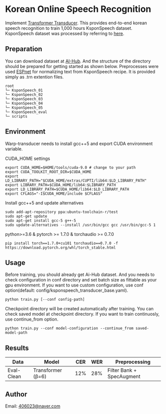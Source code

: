 # Korean Online Speech Recognition

Implement [Transformer Transducer]. This provides end-to-end korean speech recognition to train 1,000 hours KsponSpeech dataset.
KsponSpeech dataset was processed by referring to [here].

## Preparation
You can download dataset at [AI-Hub]. And the structure of the directory should be prepared for getting started as shown below. Preprocesses were used [ESPnet] for normalizing text  from KsponSpeech recipe. It is provided simply as .trn extention files.
```
root
└─ KsponSpeech_01
└─ KsponSpeech_02
└─ KsponSpeech_03
└─ KsponSpeech_04
└─ KsponSpeech_05
└─ KsponSpeech_eval
└─ scripts
```

## Environment

Warp-transducer needs to install gcc++5 and export CUDA environment variable.

CUDA_HOME settings

```
export CUDA_HOME=$HOME/tools/cuda-9.0 # change to your path
export CUDA_TOOLKIT_ROOT_DIR=$CUDA_HOME
export LD_LIBRARY_PATH="$CUDA_HOME/extras/CUPTI/lib64:$LD_LIBRARY_PATH"
export LIBRARY_PATH=$CUDA_HOME/lib64:$LIBRARY_PATH
export LD_LIBRARY_PATH=$CUDA_HOME/lib64:$LD_LIBRARY_PATH
export CFLAGS="-I$CUDA_HOME/include $CFLAGS"
```

Install gcc++5 and update alternatives

```
sudo add-apt-repository ppa:ubuntu-toolchain-r/test
sudo apt-get update
sudo apt-get install gcc-5 g++-5
sudo update-alternatives --install /usr/bin/gcc gcc /usr/bin/gcc-5 1
```

python>=3.6 & pytorch >= 1.7.0 & torchaudio >= 0.7.0

```
pip install torch==1.7.0+cu101 torchaudio==0.7.0 -f https://download.pytorch.org/whl/torch_stable.html
```

## Usage
Before training, you should already get Ai-Hub dataset. And you needs to check configuration in conf directory and set batch size as fittable as your gpu environment. If you want to use custom configuration, use conf option(default: config/ksponspeech_transducer_base.yaml).
```
python train.py [--conf config-path]
```
Checkpoint directory will be created automatically after training. You can check saved model at checkpoint directory.
If you want to train continuosly, use continue_from option.
```
python train.py --conf model-configuration --continue_from saved-model-path
```

## Results
|Data|Model|CER|WER|Preprocessing|
|----|------|---|---|-------------|
|Eval-Clean|Transformer (β=6)|12%|28%|Filter Bank + SpecAugment|

[Transformer Transducer]:https://arxiv.org/pdf/2002.02562.pdf
[here]:https://www.mdpi.com/2076-3417/10/19/6936
[AI-Hub]: https://www.aihub.or.kr/aidata/105
[ESPnet]: https://github.com/espnet/espnet/tree/master/egs/ksponspeech/asr1

## Author
Email: 406023@naver.com
